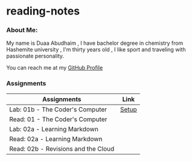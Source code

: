 # reading-notes


### About Me:
My name is Duaa Abudhaim , I have bachelor degree in chemistry from Hashemite university , I'm thirty years old ,
I like sport and traveling with passionate personality.

You can reach me at my [GitHub Profile](https://github.com/duaa9094)

### Assignments 
 Assignments | Link
------------ | ----
Lab: 01b - The Coder's Computer | [Setup](lab01b.md)
Read: 01 - The Coder's Computer | 
Lab: 02a - Learning Markdown | 
Read: 02a - Learning Markdown | 
Read: 02b - Revisions and the Cloud | 

